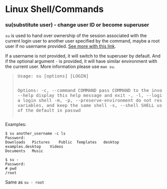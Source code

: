 # Linux Shell/Commands

### su(substitute user) - change user ID or become superuser

`su` is used to hand over ownership of the session associated with the current login user to another user specified by the command, maybe a root user if no username provided. [See more with this link](http://www.linfo.org/su.html).

If a username is not provided, it will switch to the superuser by default. And if the optional argument `-` is provided, it will have similar environment with the current user.
More information please use `man su`.

<blockquote>
<pre>
Usage: su [options] [LOGIN]

Options:
  -c, --command COMMAND         pass COMMAND to the invoked shell
  -h, --help                    display this help message and exit
  -, -l, --login                make the shell a login shell
  -m, -p,
  --preserve-environment        do not reset environment variables, and
                                keep the same shell
  -s, --shell SHELL             use SHELL instead of the default in passwd
</pre>
</blockquote>

Examples:

```
$ su another_username -c ls
Password: 
Downloads	Pictures	Public	Templates	desktop		examples.desktop	Videos
Documents	Music		
```

```
$ su - 
Password: 
# pwd
/root
```
Same as `su - root`

